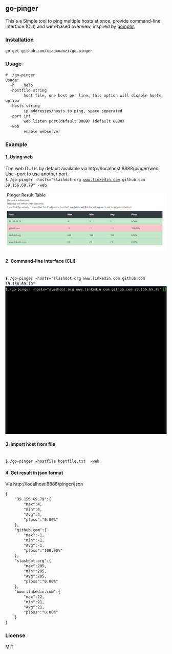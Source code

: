 ## go-pinger

This's a Simple tool to ping multiple hosts at once, provide command-line interface (CLI) and web-based overview, inspired by [gomphs](https://github.com/42wim/gomphs)
### Installation
```
go get github.com/xiaoxuanzi/go-pinger
```
### Usage 
```
# ./go-pinger
Usage: 
  -h	help
  -hostfile string
    	host file, one host per line. this option will disable hosts option
  -hosts string
    	ip addresses/hosts to ping, space seperated
  -port int
    	web listen port(default 8888) (default 8888)
  -web
    	enable webserver
```

### Example
#### 1. Using web
The web GUI is by default available via http://localhost:8888/pinger/web
Use -port to use another port.
<code>
$./go-pinger -hosts="slashdot.org www.linkedin.com github.com 39.156.69.79" -web
</code>
<br><br>
<img src="https://github.com/xiaoxuanzi/box/blob/master/go-pinger-web.png" />

#### 2. Command-line interface (CLI) 
<code>
$./go-pinger -hosts="slashdot.org www.linkedin.com github.com 39.156.69.79"
</code>
<img src="https://github.com/xiaoxuanzi/box/blob/master/go-pinger-example-1.gif"/>

#### 3. Import host from file
<code>
$./go-pinger -hostfile hostfile.txt  -web
</code>

#### 4. Get result in json format
Via http://localhost:8888/pinger/json
```
{
    "39.156.69.79":{
        "max":4,
        "min":4,
        "Avg":4,
        "ploss":"0.00%"
    },
    "github.com":{
        "max":-1,
        "min":-1,
        "Avg":-1,
        "ploss":"100.00%"
    },
    "slashdot.org":{
        "max":205,
        "min":205,
        "Avg":205,
        "ploss":"0.00%"
    },
    "www.linkedin.com":{
        "max":22,
        "min":21,
        "Avg":21,
        "ploss":"0.00%"
    }
}
```
### License
MIT
